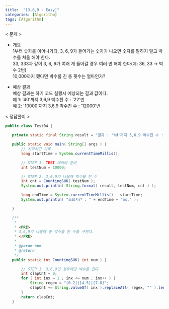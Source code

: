 ```yaml
---
title:  "[3,6,9 - Easy]"
categories: [Algorithm]
tags: [Algorithm]
---
```


< 문제 >

- 개요  
  1부터 숫자를 이어나가되, 3, 6, 9가 들어가는 숫자가 나오면 숫자를 말하지 말고 박수를 쳐을 해야 한다.  
  33, 333과 같이 3, 6, 9가 여러 개 들어갈 경우 여러 번 해야 한다(예: 36, 33 → 박수 2번)  
  10,000까지 했다면 박수를 친 총 횟수는 얼마인가?  
      
 - 예상 결과  
 예상 결과는 하기 코드 실행시 예상되는 결과 값이다.    
 예 1: '40'까지 3,6,9 박수친 수 : '22'번  
 예 2: '10000'까지 3,6,9 박수친 수 : '12000'번  
  
 < 정답풀이 >
 
 ``` java
 public class Test04 {

	private static final String result = "결과 : '%d'까지 3,6,9 박수친 수 : '%d'번";

	public static void main( String[] args ) {
		// 시작시간 기록
		long startTime = System.currentTimeMillis();

		// STEP 1. TEST 데이터 준비
		int testNum = 10000;

		// STEP 2. 3,6,9가 나올때 박수를 친 수
		int cnt = CountingSUK( testNum );
		System.out.println( String.format( result, testNum, cnt ) );

		long endTime = System.currentTimeMillis() - startTime;
		System.out.println( "소요시간 : " + endTime + "ms." );

	}

	/**
	 * 
	 * <PRE>
	 * 3,6,9가 나올때 총 박수를 친 수를 구한다.
	 * </PRE>
	 * 
	 * @param num
	 * @return
	 */
	public static int CountingSUK( int num ) {

		// STEP 1. 3,6,9인 경우에만 박수를 친다.
		int clapCnt = 0;
		for ( int inx = 1 ; inx <= num ; inx++ ) {
			String regex = "[0-2]|[4-5]|[7-8]";
			clapCnt += String.valueOf( inx ).replaceAll( regex, "" ).length();
		}
		return clapCnt;
	}
```